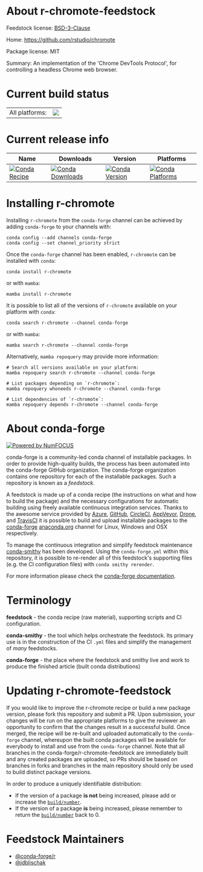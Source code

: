 About r-chromote-feedstock
==========================

Feedstock license: [BSD-3-Clause](https://github.com/conda-forge/r-chromote-feedstock/blob/main/LICENSE.txt)

Home: https://github.com/rstudio/chromote

Package license: MIT

Summary: An implementation of the 'Chrome DevTools Protocol', for controlling a headless Chrome web browser.

Current build status
====================


<table><tr><td>All platforms:</td>
    <td>
      <a href="https://dev.azure.com/conda-forge/feedstock-builds/_build/latest?definitionId=19030&branchName=main">
        <img src="https://dev.azure.com/conda-forge/feedstock-builds/_apis/build/status/r-chromote-feedstock?branchName=main">
      </a>
    </td>
  </tr>
</table>

Current release info
====================

| Name | Downloads | Version | Platforms |
| --- | --- | --- | --- |
| [![Conda Recipe](https://img.shields.io/badge/recipe-r--chromote-green.svg)](https://anaconda.org/conda-forge/r-chromote) | [![Conda Downloads](https://img.shields.io/conda/dn/conda-forge/r-chromote.svg)](https://anaconda.org/conda-forge/r-chromote) | [![Conda Version](https://img.shields.io/conda/vn/conda-forge/r-chromote.svg)](https://anaconda.org/conda-forge/r-chromote) | [![Conda Platforms](https://img.shields.io/conda/pn/conda-forge/r-chromote.svg)](https://anaconda.org/conda-forge/r-chromote) |

Installing r-chromote
=====================

Installing `r-chromote` from the `conda-forge` channel can be achieved by adding `conda-forge` to your channels with:

```
conda config --add channels conda-forge
conda config --set channel_priority strict
```

Once the `conda-forge` channel has been enabled, `r-chromote` can be installed with `conda`:

```
conda install r-chromote
```

or with `mamba`:

```
mamba install r-chromote
```

It is possible to list all of the versions of `r-chromote` available on your platform with `conda`:

```
conda search r-chromote --channel conda-forge
```

or with `mamba`:

```
mamba search r-chromote --channel conda-forge
```

Alternatively, `mamba repoquery` may provide more information:

```
# Search all versions available on your platform:
mamba repoquery search r-chromote --channel conda-forge

# List packages depending on `r-chromote`:
mamba repoquery whoneeds r-chromote --channel conda-forge

# List dependencies of `r-chromote`:
mamba repoquery depends r-chromote --channel conda-forge
```


About conda-forge
=================

[![Powered by
NumFOCUS](https://img.shields.io/badge/powered%20by-NumFOCUS-orange.svg?style=flat&colorA=E1523D&colorB=007D8A)](https://numfocus.org)

conda-forge is a community-led conda channel of installable packages.
In order to provide high-quality builds, the process has been automated into the
conda-forge GitHub organization. The conda-forge organization contains one repository
for each of the installable packages. Such a repository is known as a *feedstock*.

A feedstock is made up of a conda recipe (the instructions on what and how to build
the package) and the necessary configurations for automatic building using freely
available continuous integration services. Thanks to the awesome service provided by
[Azure](https://azure.microsoft.com/en-us/services/devops/), [GitHub](https://github.com/),
[CircleCI](https://circleci.com/), [AppVeyor](https://www.appveyor.com/),
[Drone](https://cloud.drone.io/welcome), and [TravisCI](https://travis-ci.com/)
it is possible to build and upload installable packages to the
[conda-forge](https://anaconda.org/conda-forge) [anaconda.org](https://anaconda.org/)
channel for Linux, Windows and OSX respectively.

To manage the continuous integration and simplify feedstock maintenance
[conda-smithy](https://github.com/conda-forge/conda-smithy) has been developed.
Using the ``conda-forge.yml`` within this repository, it is possible to re-render all of
this feedstock's supporting files (e.g. the CI configuration files) with ``conda smithy rerender``.

For more information please check the [conda-forge documentation](https://conda-forge.org/docs/).

Terminology
===========

**feedstock** - the conda recipe (raw material), supporting scripts and CI configuration.

**conda-smithy** - the tool which helps orchestrate the feedstock.
                   Its primary use is in the construction of the CI ``.yml`` files
                   and simplify the management of *many* feedstocks.

**conda-forge** - the place where the feedstock and smithy live and work to
                  produce the finished article (built conda distributions)


Updating r-chromote-feedstock
=============================

If you would like to improve the r-chromote recipe or build a new
package version, please fork this repository and submit a PR. Upon submission,
your changes will be run on the appropriate platforms to give the reviewer an
opportunity to confirm that the changes result in a successful build. Once
merged, the recipe will be re-built and uploaded automatically to the
`conda-forge` channel, whereupon the built conda packages will be available for
everybody to install and use from the `conda-forge` channel.
Note that all branches in the conda-forge/r-chromote-feedstock are
immediately built and any created packages are uploaded, so PRs should be based
on branches in forks and branches in the main repository should only be used to
build distinct package versions.

In order to produce a uniquely identifiable distribution:
 * If the version of a package **is not** being increased, please add or increase
   the [``build/number``](https://docs.conda.io/projects/conda-build/en/latest/resources/define-metadata.html#build-number-and-string).
 * If the version of a package **is** being increased, please remember to return
   the [``build/number``](https://docs.conda.io/projects/conda-build/en/latest/resources/define-metadata.html#build-number-and-string)
   back to 0.

Feedstock Maintainers
=====================

* [@conda-forge/r](https://github.com/orgs/conda-forge/teams/r/)
* [@jdblischak](https://github.com/jdblischak/)

